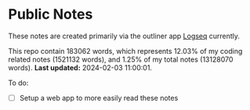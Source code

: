 # Public Notes

These notes are created primarily via the outliner app [Logseq](https://github.com/logseq/logseq) currently.

This repo contain 183062 words, which represents 12.03% of my coding related notes (1521132 words), and 1.25% of my total notes (13128070 words). **Last updated:** 2024-02-03 11:00:01. 

To do:

- [ ] Setup a web app to more easily read these notes

